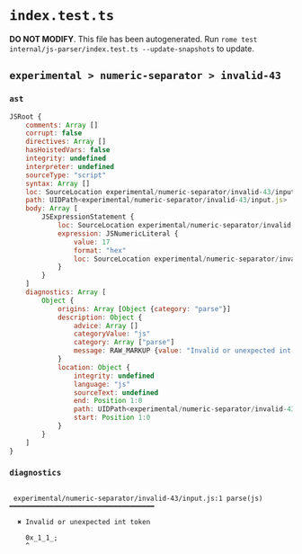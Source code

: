 # `index.test.ts`

**DO NOT MODIFY**. This file has been autogenerated. Run `rome test internal/js-parser/index.test.ts --update-snapshots` to update.

## `experimental > numeric-separator > invalid-43`

### `ast`

```javascript
JSRoot {
	comments: Array []
	corrupt: false
	directives: Array []
	hasHoistedVars: false
	integrity: undefined
	interpreter: undefined
	sourceType: "script"
	syntax: Array []
	loc: SourceLocation experimental/numeric-separator/invalid-43/input.js 1:0-2:0
	path: UIDPath<experimental/numeric-separator/invalid-43/input.js>
	body: Array [
		JSExpressionStatement {
			loc: SourceLocation experimental/numeric-separator/invalid-43/input.js 1:0-1:8
			expression: JSNumericLiteral {
				value: 17
				format: "hex"
				loc: SourceLocation experimental/numeric-separator/invalid-43/input.js 1:0-1:7
			}
		}
	]
	diagnostics: Array [
		Object {
			origins: Array [Object {category: "parse"}]
			description: Object {
				advice: Array []
				categoryValue: "js"
				category: Array ["parse"]
				message: RAW_MARKUP {value: "Invalid or unexpected int token"}
			}
			location: Object {
				integrity: undefined
				language: "js"
				sourceText: undefined
				end: Position 1:0
				path: UIDPath<experimental/numeric-separator/invalid-43/input.js>
				start: Position 1:0
			}
		}
	]
}
```

### `diagnostics`

```

 experimental/numeric-separator/invalid-43/input.js:1 parse(js) ━━━━━━━━━━━━━━━━━━━━━━━━━━━━━━━━━━━━

  ✖ Invalid or unexpected int token

    0x_1_1_;
    ^


```
